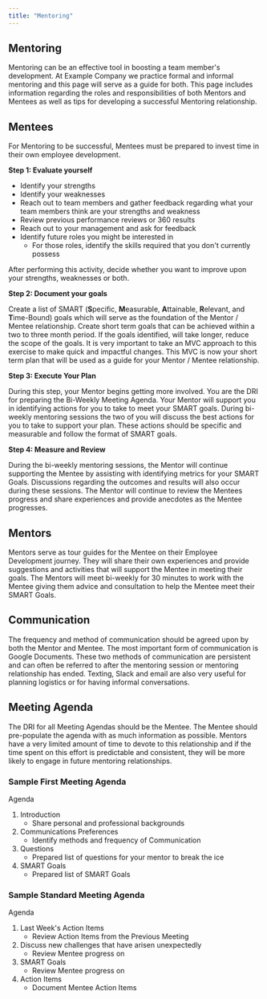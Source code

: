 ```yaml
---
title: "Mentoring"
---
```


## Mentoring

Mentoring can be an effective tool in boosting a team member's development.  At Example Company we practice formal and informal mentoring and this page will serve as a guide for both.  This page includes information regarding the roles and responsibilities of both Mentors and Mentees as well as tips for developing a successful Mentoring relationship.

## Mentees

For Mentoring to be successful, Mentees must be prepared to invest time in their own employee development.

**Step 1: Evaluate yourself**

- Identify your strengths
- Identify your weaknesses
- Reach out to team members and gather feedback regarding what your team members think are your strengths and weakness
- Review previous performance reviews or 360 results
- Reach out to your management and ask for feedback
- Identify future roles you might be interested in
  - For those roles, identify the skills required that you don't currently possess

After performing this activity, decide whether you want to improve upon your strengths, weaknesses or both.

**Step 2: Document your goals**

Create a list of SMART (**S**pecific, **M**easurable, **A**ttainable, **R**elevant, and **T**ime-Bound) goals which will serve as the foundation of the Mentor / Mentee relationship. Create short term goals that can be achieved within a two to three month period.  If the goals identified, will take longer, reduce the scope of the goals.  It is very important to take an MVC approach to this exercise to make quick and impactful changes.  This MVC is now your short term plan that will be used as a guide for your Mentor / Mentee relationship.

**Step 3: Execute Your Plan**

During this step, your Mentor begins getting more involved. You are the DRI for preparing the Bi-Weekly Meeting Agenda.  Your Mentor will support you in identifying actions for you to take to meet your SMART goals.  During bi-weekly mentoring sessions the two of you will discuss the best actions for you to take to support your plan.  These actions should be specific and measurable and follow the format of SMART goals.

**Step 4: Measure and Review**

During the bi-weekly mentoring sessions, the Mentor will continue supporting the Mentee by assisting with identifying metrics for your SMART Goals.  Discussions regarding the outcomes and results will also occur during these sessions. The Mentor will continue to review the Mentees progress and share experiences and provide anecdotes as the Mentee progresses.

## Mentors

Mentors serve as tour guides for the Mentee on their Employee Development journey. They will share their own experiences and provide suggestions and activities that will support the Mentee in meeting their goals.  The Mentors will meet bi-weekly for 30 minutes to work with the Mentee giving them advice and consultation to help the Mentee meet their SMART Goals.

## Communication

The frequency and method of communication should be agreed upon by both the Mentor and Mentee.  The most important form of communication is Google Documents.  These two methods of communication are persistent and can often be referred to after the mentoring session or mentoring relationship has ended.  Texting, Slack and email are also very useful for planning logistics or for having informal conversations.

## Meeting Agenda

The DRI for all Meeting Agendas should be the Mentee. The Mentee should pre-populate the agenda with as much information as possible.  Mentors have a very limited amount of time to devote to this relationship and if the time spent on this effort is predictable and consistent, they will be more likely to engage in future mentoring relationships.

### Sample First Meeting Agenda

Agenda

1. Introduction
   - Share personal and professional backgrounds
1. Communications Preferences
   - Identify methods and frequency of Communication
1. Questions
   - Prepared list of questions for your mentor to break the ice
1. SMART Goals
   - Prepared list of SMART Goals

### Sample Standard Meeting Agenda

Agenda

1. Last Week's Action Items
   - Review Action Items from the Previous Meeting
1. Discuss new challenges that have arisen unexpectedly
   - Review Mentee progress on
1. SMART Goals
   - Review Mentee progress on
1. Action Items
   - Document Mentee Action Items
